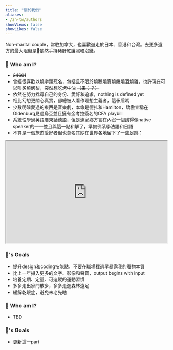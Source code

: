 ```yaml
---
title: "關於我們"
aliases:
- /zh-tw/authors
showViews: false
showLikes: false
---
```

Non-marital couple，常駐加拿大，也喜歡遊走於日本、香港和台灣。去更多遠方的最大阻礙是🥑依然手持豬肝紅護照和沒錢。

### 🥑 Who am I? 
- ~~24601~~ 
- 曾經很喜歡以燒字頭冠名，包括且不限於燒鵝燒賣燒餅燒酒燒雞，也許現在可以叫炙燒鰐梨，突然想吃烤牛油 ~~（果：？）~~
- 依然在努力找尋自己的身份、愛好和追求，nothing is defined yet
- 相比幻想更關心真實，卻總被人看作理想主義者，這矛盾嗎
- 少數明確愛過的東西是音樂劇，本命是德扎和Hamilton，驕傲宣稱在Oldenburg見過烏豆並且擁有金考拉簽名的CFA playbill
- 系統性學過英語廣東話德語，但是連家鄉方言在內沒一個講得像native speaker的——並且與這一點和解了，準備佛系學法語和日語
- 不算是一個旅遊愛好者但也莫名其妙在世界各地留下了一些足跡：
<iframe src="https://www.google.com/maps/d/u/0/embed?mid=1F-0INY2Xf_2fEAfuF3o0C1v-XE7FKXk&ehbc=2E312F&noprof=1" width="100%" height="320"></iframe>

### 🥑's Goals
- 提升design和coding技能點，不要在職場裡過早暴露我的廢物本質
- 比上一年攝入更多的文字、影像和聲音，output begins with input
- 培養定期、定量、可追蹤的運動習慣
- 多多走出家門散步，多多走進森林遠足
- 緩解乾眼症，避免未老先瞎

### 🦥 Who am I? 
- TBD
### 🦥's Goals
- 更新這一part
